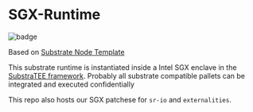 # SGX-Runtime

![badge](https://img.shields.io/badge/substrate-2.0.0-success)

Based on [Substrate Node Template](https://github.com/scs/substrate-node-template)

This substrate runtime is instantiated inside a Intel SGX enclave in the [SubstraTEE framework](https://www.substratee.com). Probably all substrate compatible pallets can be integrated and executed confidentially

This repo also hosts our SGX patchese for `sr-io` and `externalities`.
